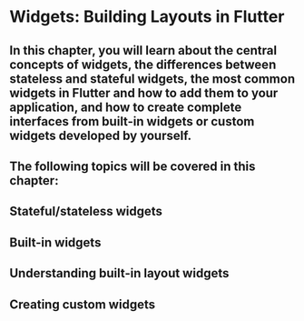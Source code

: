 # Widgets: Building Layouts in Flutter

## In this chapter, you will learn about the central concepts of widgets, the differences between stateless and stateful widgets, the most common widgets in Flutter and how to add them to your application, and how to create complete interfaces from built-in widgets or custom widgets developed by yourself.

## The following topics will be covered in this chapter:

## Stateful/stateless widgets

## Built-in widgets

## Understanding built-in layout widgets

## Creating custom widgets